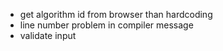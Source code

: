 - get algorithm id from browser than hardcoding
- line number problem in compiler message
- validate input
